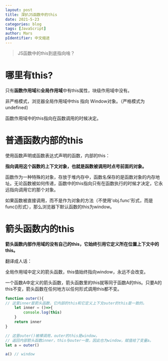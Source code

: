 ```yaml
---
layout: post
title: 深扒JS函数中的this
date: 2021-5-23
categories: blog
tags: [JavaScript]
author: Mars
pIdentifier: 中文缩进
---
```


> JS函数中的this到底指向啥？
>

# 哪里有this?

只有**函数作用域**和**全局作用域**中有this属性，块级作用域中没有。

非严格模式，浏览器全局作用域中this 指向 Window对象。（严格模式为undefined）

函数作用域中的this指向在函数调用的时候决定。

# 普通函数内部的this

使用函数声明或函数表达式声明的函数，内部的this：

**指向调用这个函数的上下文对象，也就是函数被调用时点号前面的对象。**

函数作为一种特殊的对象，存放于堆内存中，函数名保存的是函数对象的内存地址。无论函数被如何传递，函数中的this指向只有在函数执行的时候才决定，它永远指向调用它的那个对象。

如果函数被直接调用，而不是作为对象的方法（不使用'obj.func'形式，而是func()形式），那么浏览器下默认函数的this为window。

# 箭头函数内的this

**箭头函数内部作用域的没有自己的this，它始终引用它定义所在位置上下文中的this。**

翻译成人话：

全局作用域中定义的箭头函数，this值始终指向window，永远不会改变。

一个函数A中定义的箭头函数，箭头函数里的this就等同于函数A的this。只要A的this不变，箭头函数在任何地方以任何形式调用this都不变。

```js
function outer(){
// 这里inner是箭头函数，它内部的this和它定义上下文outer的this是一致的。
    let inner = ()=>{
        console.log(this)
    }
    return inner
}

// 这里outer()被裸调用，outer的this是window。
// 返回内部箭头函数inner，this与outer一致，因此也为window，赋值给了变量a。
let a = outer()

a() // window
```

